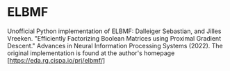# ELBMF
Unofficial Python implementation of ELBMF:
Dalleiger Sebastian, and Jilles Vreeken. "Efficiently Factorizing Boolean Matrices using Proximal Gradient Descent." Advances in Neural Information Processing Systems (2022).
The original implementation is found at the author's homepage [https://eda.rg.cispa.io/prj/elbmf/]

